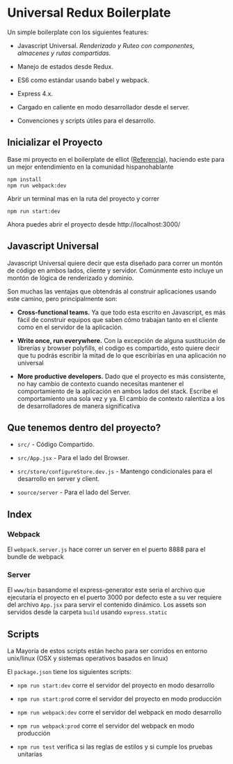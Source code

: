 # Universal Redux Boilerplate

Un simple boilerplate con los siguientes features:

* Javascript Universal. *Renderizado y Ruteo con componentes, almacenes y rutas compartidas.*

* Manejo de estados desde Redux.

* ES6 como estándar usando babel y webpack.

* Express 4.x.

* Cargado en caliente en modo desarrollador desde el server.

* Convenciones y scripts útiles para el desarrollo.

## Inicializar el Proyecto

Base mi proyecto en el boilerplate de elliot ([Referencia](https://github.com/cloverfield-tools/universal-react-boilerplate)), haciendo este para un mejor entendimiento en la comunidad hispanohablante

```
npm install
npm run webpack:dev
```

Abrir un terminal mas en la ruta del proyecto y correr

```
npm run start:dev
```

Ahora puedes abrir el proyecto desde http://localhost:3000/

## Javascript Universal

Javascript Universal quiere decir que esta diseñado para correr un montón de código en ambos lados, cliente y servidor. Comúnmente esto incluye un montón de lógica de renderizado y dominio.

Son muchas las ventajas que obtendrás al construir aplicaciones usando este camino, pero principalmente son:

* **Cross-functional teams.** Ya que todo esta escrito en Javascript, es más fácil de construir equipos que saben cómo trabajan tanto en el cliente como en el servidor de la aplicación.

* **Write once, run everywhere.** Con la excepción de alguna sustitución de librerías y browser polyfills, el codigo es compartido, esto quiere decir que tu podrás escribir la mitad de lo que escribirías en una aplicación no universal

* **More productive developers.** Dado que el proyecto es más consistente, no hay cambio de contexto cuando necesitas mantener el comportamiento de la aplicación en ambos lados del stack. Escribe el comportamiento una sola vez y ya. El cambio de contexto ralentiza a los de desarrolladores de manera significativa

## Que tenemos dentro del proyecto?

* `src/`          - Código Compartido.

* `src/App.jsx`   - Para el lado del Browser.

* `src/store/configureStore.dev.js` - Mantengo condicionales para el desarrollo en server y client.

* `source/server` - Para el lado del Server.

## Index

### Webpack

El `webpack.server.js` hace correr un server en el puerto 8888 para el bundle de webpack

### Server

El `www/bin` basandome el express-generator este seria el archivo que ejecutaría el proyecto en el puerto 3000 por defecto este a su ver requiere del archivo `App.jsx` para servir el contenido dinámico. Los assets son servidos desde la carpeta `build` usando `express.static`

## Scripts

La Mayoría de estos scripts están hecho para ser corridos en entorno unix/linux (OSX y sistemas operativos basados en linux)

El `package.json` tiene los siguientes scripts:

* `npm run start:dev` corre el servidor del proyecto en modo desarrollo

* `npm run start:prod` corre el servidor del proyecto en modo producción

* `npm run webpack:dev` corre el servidor del webpack en modo desarrollo

* `npm run webpack:prod` corre el servidor del webpack en modo producción

* `npm run test` verifica si las reglas de estilos y si cumple los pruebas unitarias
